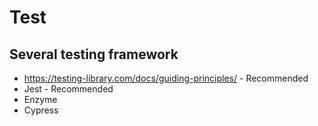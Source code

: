 # Test

## Several testing framework

- https://testing-library.com/docs/guiding-principles/ - Recommended
- Jest - Recommended
- Enzyme
- Cypress
